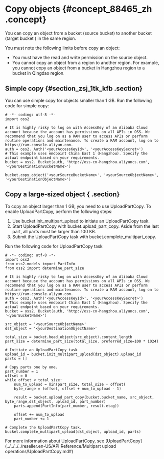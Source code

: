 # Copy objects {#concept_88465_zh .concept}

You can copy an object from a bucket \(source bucket\) to another bucket \(target bucket \) in the same region.

You must note the following limits before copy an object:

-   You must have the read and write permission on the source object.
-   You cannot copy an object from a region to another region. For example, you cannot copy an object from a bucket in Hangzhou region to a bucket in Qingdao region.

## Simple copy {#section_zsj_1tk_kfb .section}

You can use simple copy for objects smaller than 1 GB. Run the following code for simple copy:

```language-python
# -*- coding: utf-8 -*-
import oss2

# It is highly risky to log on with AccessKey of an Alibaba Cloud account because the account has permissions on all APIs in OSS. We recommend that you log on as a RAM user to access APIs or perform routine operations and maintenance. To create a RAM account, log on to https://ram.console.aliyun.com.
auth = oss2. Auth('<yourAccessKeyId>', '<yourAccessKeySecret>')
# This example uses endpoint China East 1 (Hangzhou). Specify the actual endpoint based on your requirements.
bucket = oss2. Bucket(auth, 'http://oss-cn-hangzhou.aliyuncs.com', '<yourDestinationBucketName>')

bucket.copy_object('<yourSourceBucketName>', '<yourSourceObjectName>', '<yourDestinationObjectName>')

```

## Copy a large-sized object { .section}

To copy an object larger than 1 GB, you need to use UploadPartCopy. To enable UploadPartCopy, perform the following steps:

1.  Use bucket.init\_multipart\_upload to initiate an UploadPartCopy task.
2.  Start UploadPartCopy with bucket.upload\_part\_copy. Aside from the last part, all parts must be larger than 100 KB.
3.  Submit the UploadPartCopy task with bucket.complete\_multipart\_copy.

Run the following code for UploadPartCopy task

```language-python
# -*- coding: utf-8 -*-
import oss2
from oss2.models import PartInfo
from oss2 import determine_part_size

# It is highly risky to log on with AccessKey of an Alibaba Cloud account because the account has permissions on all APIs in OSS. We recommend that you log on as a RAM user to access APIs or perform routine operations and maintenance. To create a RAM account, log on to https://ram.console.aliyun.com.
auth = oss2. Auth('<yourAccessKeyId>', '<yourAccessKeySecret>')
# This example uses endpoint China East 1 (Hangzhou). Specify the actual endpoint based on your requirements.
bucket = oss2. Bucket(auth, 'http://oss-cn-hangzhou.aliyuncs.com', '<yourBucketName>')

src_object = '<yourSourceObjectName>'
dst_object = '<yourDestinationObjectName>'

total_size = bucket.head_object(src_object).content_length
part_size = determine_part_size(total_size, preferred_size=100 * 1024)

# Initiate an UploadPartCopy task
upload_id = bucket.init_multipart_upload(dst_object).upload_id
parts = []

# Copy parts one by one.
part_number = 1
offset = 0
while offset < total_size:
    num_to_upload = min(part_size, total_size - offset)
    byte_range = (offset, offset + num_to_upload - 1)

    result = bucket.upload_part_copy(bucket.bucket_name, src_object, byte_range,dst_object, upload_id, part_number)
    parts.append(PartInfo(part_number, result.etag))

    offset += num_to_upload
    part_number += 1

# Complete the UploadPartCopy task.
bucket.complete_multipart_upload(dst_object, upload_id, parts)

```

For more information about UploadPartCopy, see [UploadPartCopy](../../../../reseller.en-US/API Reference/Multipart upload operations/UploadPartCopy.md#)

